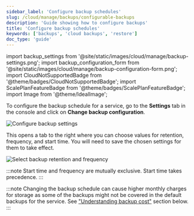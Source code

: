 ```yaml
---
sidebar_label: 'Configure backup schedules'
slug: /cloud/manage/backups/configurable-backups
description: 'Guide showing how to configure backups'
title: 'Configure backup schedules'
keywords: ['backups', 'cloud backups', 'restore']
doc_type: 'guide'
---
```


import backup_settings from '@site/static/images/cloud/manage/backup-settings.png';
import backup_configuration_form from '@site/static/images/cloud/manage/backup-configuration-form.png';
import CloudNotSupportedBadge from '@theme/badges/CloudNotSupportedBadge';
import ScalePlanFeatureBadge from '@theme/badges/ScalePlanFeatureBadge';
import Image from '@theme/IdealImage';

<ScalePlanFeatureBadge feature="Configurable Backups" linking_verb_are="True"/>

To configure the backup schedule for a service, go to the **Settings** tab in the console and click on **Change backup configuration**.

<Image img={backup_settings} size="lg" alt="Configure backup settings" border/>

This opens a tab to the right where you can choose values for retention, frequency, and start time. You will need to save the chosen settings for them to take effect.

<Image img={backup_configuration_form} size="lg" alt="Select backup retention and frequency" border/>

:::note
Start time and frequency are mutually exclusive. Start time takes precedence.
:::

:::note
Changing the backup schedule can cause higher monthly charges for storage as some of the backups might not be covered in the default backups for the service. See ["Understanding backup cost"](/cloud/manage/backups/overview#understanding-backup-cost) section below.
:::
